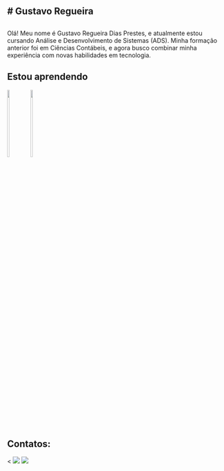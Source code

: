 ## # Gustavo Regueira
##                              
Olá! Meu nome é Gustavo Regueira Dias Prestes, 
e atualmente estou cursando Análise e Desenvolvimento de Sistemas (ADS). Minha formação anterior foi em Ciências Contábeis, e agora busco combinar minha experiência com novas habilidades em tecnologia.
     

 </div>                   
          
## Estou aprendendo
<div>
  <img src="https://cdn.jsdelivr.net/gh/devicons/devicon@latest/icons/python/python-original.svg" width="10%" height="20%" />
  <img src="https://cdn.jsdelivr.net/gh/devicons/devicon@latest/icons/mysql/mysql-original.svg" width="10%" height="20%" />
          
</div>         

## Contatos:

<div>

<
<a href = "mailto:gustavouefa2@gmail.com"><img src="https://img.shields.io/badge/Gmail-D14836?style=for-the-badge&logo=gmail&logoColor=white" target="_blank"></a>
<a href="[https:/https://www.linkedin.com/feed/?trk=guest_homepage-basic_google-one-tap-submit](https://www.linkedin.com/feed/?trk=guest_homepage-basic_google-one-tap-submit)" target="_blank"><img src="https://img.shields.io/badge/-LinkedIn-%230077B5?style=for-the-badge&logo=linkedin&logoColor=white" target="_blank"></a>   



